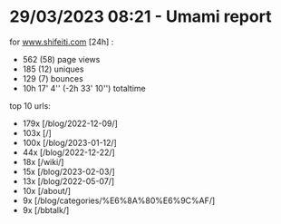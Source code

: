 # 29/03/2023 08:21 - Umami report
for www.shifeiti.com [24h] :

 - 562 (58) page views
 - 185 (12) uniques
 - 129 (7) bounces
 - 10h 17' 4'' (-2h 33' 10'') totaltime


top 10 urls:
 - 179x [/blog/2022-12-09/]
 - 103x [/]
 - 100x [/blog/2023-01-12/]
 - 44x [/blog/2022-12-22/]
 - 18x [/wiki/]
 - 15x [/blog/2023-02-03/]
 - 13x [/blog/2022-05-07/]
 - 10x [/about/]
 - 9x [/blog/categories/%E6%8A%80%E6%9C%AF/]
 - 9x [/bbtalk/]


